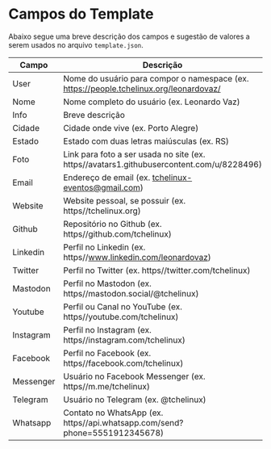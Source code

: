 Campos do Template
==================

Abaixo segue uma breve descrição dos campos e sugestão de valores a serem usados no arquivo `template.json`. 

| Campo     |  Descrição                                                                               | Tipo              |
|--         |--                                                                                        |--                 |
| User      | Nome do usuário para compor o namespace (ex. https://people.tchelinux.org/leonardovaz/   | Mandatório        |  
| Nome      | Nome completo do usuário (ex. Leonardo Vaz)                                              | Mandatório        |
| Info      | Breve descrição                                                                          | Facultativo       |                    
| Cidade    | Cidade onde vive (ex. Porto Alegre)                                                      | Recomendável      |      
| Estado    | Estado com duas letras maiúsculas (ex. RS)                                               | Recomendável      |
| Foto      | Link para foto a ser usada no site (ex. https//avatars1.githubusercontent.com/u/8228496) | Mandatório        |
| Email     | Endereço de email (ex. tchelinux-eventos@gmail.com)                                      | Facultativo       | 
| Website   | Website pessoal, se possuir (ex. https//tchelinux.org)                                   | Facultativo       | 
| Github    | Repositório no Github (ex. https//github.com/tchelinux)                                  | Recomendável      | 
| Linkedin  | Perfil no Linkedin (ex. https//www.linkedin.com/leonardovaz)                             | Facultativo       |                             
| Twitter   | Perfil no Twitter  (ex. https//twitter.com/tchelinux)                                    | Facultativo       | 
| Mastodon  | Perfil no Mastodon (ex. https//mastodon.social/@tchelinux)                               | Facultativo       |
| Youtube   | Perfil ou Canal no YouTube (ex. https//youtube.com/tchelinux)                            | Facultativo       |
| Instagram | Perfil no Instagram (ex. https//instagram.com/tchelinux)                                 | Facultativo       |
| Facebook  | Perfil no Facebook (ex. https//facebook.com/tchelinux)                                   | Facultativo       |
| Messenger | Usuário no Facebook Messenger (ex. https//m.me/tchelinux)                                | Facultativo       |
| Telegram  | Usuário no Telegram (ex. @tchelinux)                                                     | Facultativo       |
| Whatsapp  | Contato no WhatsApp (ex. https//api.whatsapp.com/send?phone=5551912345678)               | Facultativo       |
